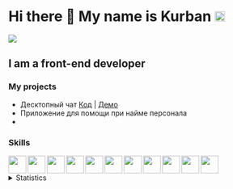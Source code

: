 # <b>Hi there 👋 My name is Kurban</b> <img  height='20px' src='https://www.codewars.com/users/Kurban95/badges/micro'>

![](https://komarev.com/ghpvc/?username=kurban-b)

## I am a front-end developer 

### My projects

* Десктопный чат <a href='https://github.com/kurban-b/recruit-app'>Код</a> | <a href='https://whispering-sierra-58363.herokuapp.com'>Демо</a>
* Приложение для помощи при найме персонала
* 

### Skills 
<img align='left' height='35px' src="https://img.icons8.com/color/48/000000/html-5--v1.png"/>
<img align='left' height='35px' src="https://img.icons8.com/color/48/000000/css3.png"/>
<img align='left' height='35px' src="https://img.icons8.com/color/48/000000/javascript.png"/>
<img align='left' height='35px' src="https://cdn.worldvectorlogo.com/logos/react-2.svg"/>
<img align='left' height='35px' src="https://img.icons8.com/color/48/000000/redux.png"/>
<img align='left' height='35px' src="https://img.icons8.com/color/48/000000/sass.png"/>
<img align='left' height='35px' src='https://cdn.worldvectorlogo.com/logos/bootstrap-4.svg'>
<img align='left' height='35px' src='https://cdn.worldvectorlogo.com/logos/redux-saga.svg'>
<img align='left' height='35px' src="https://cdn.worldvectorlogo.com/logos/nodejs-1.svg"/>
<img align='left' height='35px' src='https://cdn.worldvectorlogo.com/logos/git-icon.svg'>
<img height='35px' src='https://cdn.worldvectorlogo.com/logos/material-ui-1.svg'>

<br>

<details>
    <summary>Statistics</summary>
    <img src='https://github-readme-stats.vercel.app/api?username=kurban-b&show_icons=true' />
    <br/>
    <img src='https://github-readme-stats.vercel.app/api/top-langs/?username=kurban-b&layout=compact' />
</details>
